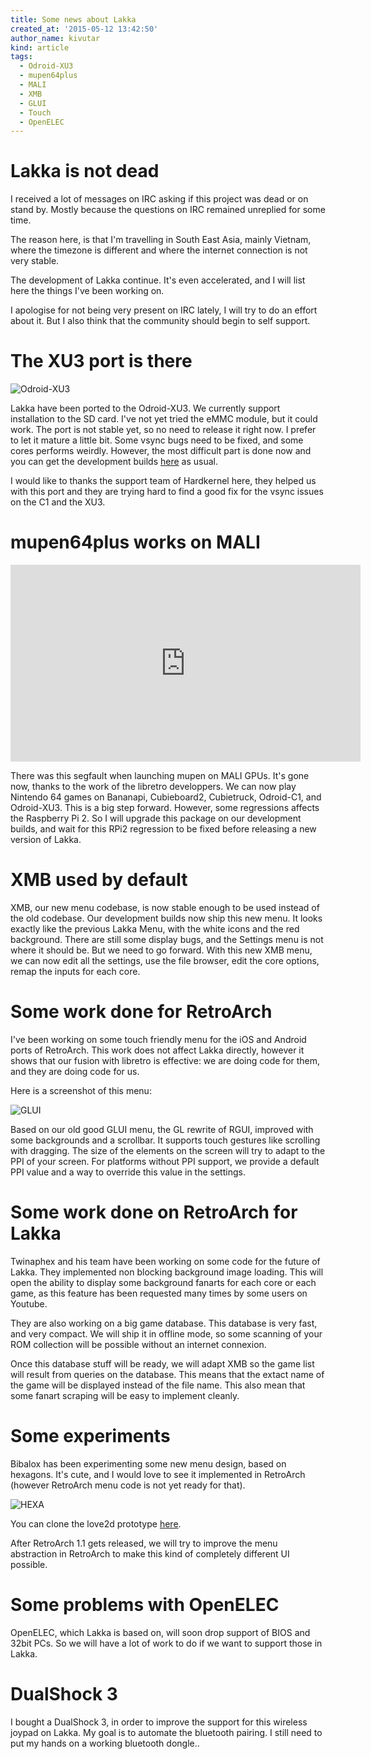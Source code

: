 ```yaml
---
title: Some news about Lakka
created_at: '2015-05-12 13:42:50'
author_name: kivutar
kind: article
tags:
  - Odroid-XU3
  - mupen64plus
  - MALI
  - XMB
  - GLUI
  - Touch
  - OpenELEC
---
```


# Lakka is not dead

I received a lot of messages on IRC asking if this project was dead or on stand by. Mostly because the questions on IRC remained unreplied for some time.

The reason here, is that I'm travelling in South East Asia, mainly Vietnam, where the timezone is different and where the internet connection is not very stable.

The development of Lakka continue. It's even accelerated, and I will list here the things I've been working on.

I apologise for not being very present on IRC lately, I will try to do an effort about it. But I also think that the community should begin to self support.

# The XU3 port is there

![Odroid-XU3](media/odroid-xu3.jpg)

Lakka have been ported to the Odroid-XU3. We currently support installation to the SD card. I've not yet tried the eMMC module, but it could work. The port is not stable yet, so no need to release it right now. I prefer to let it mature a little bit. Some vsync bugs need to be fixed, and some cores performs weirdly. However, the most difficult part is done now and you can get the development builds [here](http://sources.lakka.tv/nightly/OdroidXU3.arm/) as usual.

I would like to thanks the support team of Hardkernel here, they helped us with this port and they are trying hard to find a good fix for the vsync issues on the C1 and the XU3.

# mupen64plus works on MALI

<iframe width="560" height="315" src="https://www.youtube.com/embed/f9zfYee9f6g" frameborder="0" allowfullscreen></iframe>

There was this segfault when launching mupen on MALI GPUs. It's gone now, thanks to the work of the libretro developpers. We can now play Nintendo 64 games on Bananapi, Cubieboard2, Cubietruck, Odroid-C1, and Odroid-XU3. This is a big step forward. However, some regressions affects the Raspberry Pi 2. So I will upgrade this package on our development builds, and wait for this RPi2 regression to be fixed before releasing a new version of Lakka.

# XMB used by default

XMB, our new menu codebase, is now stable enough to be used instead of the old codebase. Our development builds now ship this new menu. It looks exactly like the previous Lakka Menu, with the white icons and the red background. There are still some display bugs, and the Settings menu is not where it should be. But we need to go forward. With this new XMB menu, we can now edit all the settings, use the file browser, edit the core options, remap the inputs for each core.

# Some work done for RetroArch

I've been working on some touch friendly menu for the iOS and Android ports of RetroArch. This work does not affect Lakka directly, however it shows that our fusion with libretro is effective: we are doing code for them, and they are doing code for us.

Here is a screenshot of this menu:

![GLUI](media/glui.png)

Based on our old good GLUI menu, the GL rewrite of RGUI, improved with some backgrounds and a scrollbar. It supports touch gestures like scrolling with dragging. The size of the elements on the screen will try to adapt to the PPI of your screen. For platforms without PPI support, we provide a default PPI value and a way to override this value in the settings.

# Some work done on RetroArch for Lakka

Twinaphex and his team have been working on some code for the future of Lakka. They implemented non blocking background image loading. This will open the ability to display some background fanarts for each core or each game, as this feature has been requested many times by some users on Youtube.

They are also working on a big game database. This database is very fast, and very compact. We will ship it in offline mode, so some scanning of your ROM collection will be possible without an internet connexion.

Once this database stuff will be ready, we will adapt XMB so the game list will result from queries on the database. This means that the extact name of the game will be displayed instead of the file name. This also mean that some fanart scraping will be easy to implement cleanly.

# Some experiments

Bibalox has been experimenting some new menu design, based on hexagons. It's cute, and I would love to see it implemented in RetroArch (however RetroArch menu code is not yet ready for that).

![HEXA](media/hexa.png)

You can clone the love2d prototype [here](https://github.com/lakkatv/lakka-menu-hexa).

After RetroArch 1.1 gets released, we will try to improve the menu abstraction in RetroArch to make this kind of completely different UI possible.

# Some problems with OpenELEC

OpenELEC, which Lakka is based on, will soon drop support of BIOS and 32bit PCs. So we will have a lot of work to do if we want to support those in Lakka.

# DualShock 3

I bought a DualShock 3, in order to improve the support for this wireless joypad on Lakka. My goal is to automate the bluetooth pairing. I still need to put my hands on a working bluetooth dongle..
